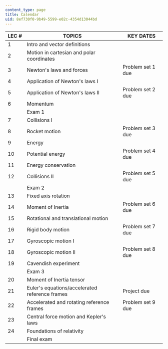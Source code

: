 ```yaml
---
content_type: page
title: Calendar
uid: 8ef730f0-9b49-5599-e02c-4354d13044bd
---
```


| LEC # | TOPICS | KEY DATES |
| --- | --- | --- |
| 1 | Intro and vector definitions | &nbsp; |
| 2 | Motion in cartesian and polar coordinates | &nbsp; |
| 3 | Newton's laws and forces | Problem set 1 due |
| 4 | Application of Newton's laws I | &nbsp; |
| 5 | Application of Newton's laws II | Problem set 2 due |
| 6 | Momentum | &nbsp; |
| &nbsp; | Exam 1 | &nbsp; |
| 7 | Collisions I | &nbsp; |
| 8 | Rocket motion | Problem set 3 due |
| 9 | Energy | &nbsp; |
| 10 | Potential energy | Problem set 4 due |
| 11 | Energy conservation | &nbsp; |
| 12 | Collisions II | Problem set 5 due |
| &nbsp; | Exam 2 | &nbsp; |
| 13 | Fixed axis rotation | &nbsp; |
| 14 | Moment of Inertia | Problem set 6 due |
| 15 | Rotational and translational motion | &nbsp; |
| 16 | Rigid body motion | Problem set 7 due |
| 17 | Gyroscopic motion I | &nbsp; |
| 18 | Gyroscopic motion II | Problem set 8 due |
| 19 | Cavendish experiment | &nbsp; |
| &nbsp; | Exam 3 | &nbsp; |
| 20 | Moment of Inertia tensor | &nbsp; |
| 21 | Euler's equations/accelerated reference frames | Project due |
| 22 | Accelerated and rotating reference frames | Problem set 9 due |
| 23 | Central force motion and Kepler's laws | &nbsp; |
| 24 | Foundations of relativity | &nbsp; |
| &nbsp; | Final exam |